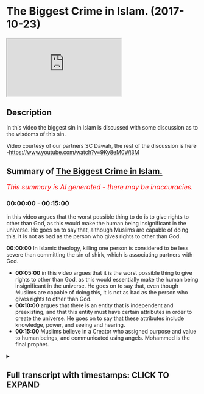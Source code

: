 # The Biggest Crime in Islam. (2017-10-23)

<iframe loading='lazy' src='https://www.youtube.com/embed/ko0eCW6Pwzs'></iframe>

## Description

In this video the biggest sin in Islam is discussed with some discussion as to the wisdoms of this sin. 

Video courtesy of our partners SC Dawah, the rest of the discussion is here -https://www.youtube.com/watch?v=9Ky8eM0Wj3M

## Summary of [The Biggest Crime in Islam.](https://www.youtube.com/watch?v=ko0eCW6Pwzs)


*<span style="color:red; font-size:125%">This summary is AI generated - there may be inaccuracies</span>. [](/)*

### <a onclick="modifyYTiframeseektime('0')">00:00:00</a> - <a onclick="modifyYTiframeseektime('900')">00:15:00</a>

in this video argues that the worst possible thing to do is to give rights to other than God, as this would make the human being insignificant in the universe. He goes on to say that, although Muslims are capable of doing this, it is not as bad as the person who gives rights to other than God.

**<a onclick="modifyYTiframeseektime('0')">00:00:00</a>** In Islamic theology, killing one person is considered to be less severe than committing the sin of shirk, which is associating partners with God.
* **<a onclick="modifyYTiframeseektime('300')">00:05:00</a>** in this video argues that it is the worst possible thing to give rights to other than God, as this would essentially make the human being insignificant in the universe. He goes on to say that, even though Muslims are capable of doing this, it is not as bad as the person who gives rights to other than God.
* **<a onclick="modifyYTiframeseektime('600')">00:10:00</a>** argues that there is an entity that is independent and preexisting, and that this entity must have certain attributes in order to create the universe. He goes on to say that these attributes include knowledge, power, and seeing and hearing.
* **<a onclick="modifyYTiframeseektime('900')">00:15:00</a>** Muslims believe in a Creator who assigned purpose and value to human beings, and communicated using angels. Mohammed is the final prophet.

<details><summary><h2>Full transcript with timestamps: CLICK TO EXPAND</h2></summary>

<a onclick="modifyYTiframeseektime('0')">0:00:00</a> and I'll explain it I want to see your  
<a onclick="modifyYTiframeseektime('2')">0:00:02</a> reaction okay from our perspective we  
<a onclick="modifyYTiframeseektime('7')">0:00:07</a> were talking about value and we talked  
<a onclick="modifyYTiframeseektime('9')">0:00:09</a> about more relativity and on atheism and  
<a onclick="modifyYTiframeseektime('11')">0:00:11</a> naturalism how actually everything is  
<a onclick="modifyYTiframeseektime('12')">0:00:12</a> relative and this is the this is the  
<a onclick="modifyYTiframeseektime('14')">0:00:14</a> prevailing philosophical position of  
<a onclick="modifyYTiframeseektime('18')">0:00:18</a> most post enlightenment post modernist  
<a onclick="modifyYTiframeseektime('21')">0:00:21</a> philosophers like Nietzsche and Bertrand  
<a onclick="modifyYTiframeseektime('24')">0:00:24</a> Russell and you know Jacques Derrida and  
<a onclick="modifyYTiframeseektime('26')">0:00:26</a> others yeah we'll come back a little bit  
<a onclick="modifyYTiframeseektime('29')">0:00:29</a> so in other words more relativity to  
<a onclick="modifyYTiframeseektime('32')">0:00:32</a> suggest that you make your morality  
<a onclick="modifyYTiframeseektime('33')">0:00:33</a> right you have you make your own purpose  
<a onclick="modifyYTiframeseektime('35')">0:00:35</a> you make your morality with morality  
<a onclick="modifyYTiframeseektime('36')">0:00:36</a> from an Islamic perspective we say that  
<a onclick="modifyYTiframeseektime('40')">0:00:40</a> obviously God you know the old knowing  
<a onclick="modifyYTiframeseektime('42')">0:00:42</a> feel powerful the all-wise he is the one  
<a onclick="modifyYTiframeseektime('45')">0:00:45</a> who sets the standards he's the one who  
<a onclick="modifyYTiframeseektime('47')">0:00:47</a> makes the morals for us the the most the  
<a onclick="modifyYTiframeseektime('51')">0:00:51</a> most the worst sin the worst thing to do  
<a onclick="modifyYTiframeseektime('56')">0:00:56</a> what's the murder wait what's going on  
<a onclick="modifyYTiframeseektime('60')">0:01:00</a> worse than murder is this thing called  
<a onclick="modifyYTiframeseektime('64')">0:01:04</a> [ __ ] and I'll tell you what it means  
<a onclick="modifyYTiframeseektime('65')">0:01:05</a> shirk is the association of partners  
<a onclick="modifyYTiframeseektime('68')">0:01:08</a> with God before I I want to say so I  
<a onclick="modifyYTiframeseektime('71')">0:01:11</a> wanna make you a controversial statement  
<a onclick="modifyYTiframeseektime('72')">0:01:12</a> first yeah I'm gonna make a  
<a onclick="modifyYTiframeseektime('74')">0:01:14</a> controversial statement a ridiculous  
<a onclick="modifyYTiframeseektime('75')">0:01:15</a> statement and then I'm gonna explain  
<a onclick="modifyYTiframeseektime('77')">0:01:17</a> this table let's suppose that this is on  
<a onclick="modifyYTiframeseektime('81')">0:01:21</a> Islamic theology yeah you come out from  
<a onclick="modifyYTiframeseektime('83')">0:01:23</a> planet earth and there was this  
<a onclick="modifyYTiframeseektime('85')">0:01:25</a> imaginary button yes but you're a Muslim  
<a onclick="modifyYTiframeseektime('88')">0:01:28</a> so you pretend you're a Muslim is the  
<a onclick="modifyYTiframeseektime('90')">0:01:30</a> imaginary button you press it the whole  
<a onclick="modifyYTiframeseektime('92')">0:01:32</a> earth blows up and destroyed  
<a onclick="modifyYTiframeseektime('96')">0:01:36</a> it's not a great button time right let's  
<a onclick="modifyYTiframeseektime('99')">0:01:39</a> pretend that button exists you go now  
<a onclick="modifyYTiframeseektime('101')">0:01:41</a> you're on the moon on Mars you go there  
<a onclick="modifyYTiframeseektime('103')">0:01:43</a> button crazy button press the button  
<a onclick="modifyYTiframeseektime('106')">0:01:46</a> everyone blows up you think that's the  
<a onclick="modifyYTiframeseektime('109')">0:01:49</a> worst thing you can do to human beings  
<a onclick="modifyYTiframeseektime('112')">0:01:52</a> and it is I mean from his own  
<a onclick="modifyYTiframeseektime('113')">0:01:53</a> perspective killing one person is like  
<a onclick="modifyYTiframeseektime('115')">0:01:55</a> killing the whole of humanity right it  
<a onclick="modifyYTiframeseektime('117')">0:01:57</a> says in the Quran chapter 5 verse 32  
<a onclick="modifyYTiframeseektime('119')">0:01:59</a> that killing one person's like killing  
<a onclick="modifyYTiframeseektime('120')">0:02:00</a> the whole of humanity so killing murder  
<a onclick="modifyYTiframeseektime('122')">0:02:02</a> is one of the high sins in Islam it's  
<a onclick="modifyYTiframeseektime('124')">0:02:04</a> not like we don't appreciate murder we  
<a onclick="modifyYTiframeseektime('126')">0:02:06</a> do appreciate it well the ridiculous  
<a onclick="modifyYTiframeseektime('128')">0:02:08</a> statement I wanted to make to you as as  
<a onclick="modifyYTiframeseektime('130')">0:02:10</a> follows do you know that button that you  
<a onclick="modifyYTiframeseektime('133')">0:02:13</a> press in the murderer and all that stuff  
<a onclick="modifyYTiframeseektime('134')">0:02:14</a> if someone had pressed that button and  
<a onclick="modifyYTiframeseektime('137')">0:02:17</a> killed everyone and he was a Muslim it's  
<a onclick="modifyYTiframeseektime('140')">0:02:20</a> less severe then doing this thing called  
<a onclick="modifyYTiframeseektime('144')">0:02:24</a> [ __ ] it's less severe very severe very  
<a onclick="modifyYTiframeseektime('148')">0:02:28</a> very severe no doubt but it's less  
<a onclick="modifyYTiframeseektime('150')">0:02:30</a> severe than doing this think oh [ __ ]  
<a onclick="modifyYTiframeseektime('151')">0:02:31</a> what is [ __ ] then the question I mean  
<a onclick="modifyYTiframeseektime('155')">0:02:35</a> why should what is what is this thing  
<a onclick="modifyYTiframeseektime('158')">0:02:38</a> that you're so gay you press that button  
<a onclick="modifyYTiframeseektime('160')">0:02:40</a> what is it ok I'll tell you [ __ ]  
<a onclick="modifyYTiframeseektime('167')">0:02:47</a> is when you give the rights we believe  
<a onclick="modifyYTiframeseektime('169')">0:02:49</a> in God God the creator of the University  
<a onclick="modifyYTiframeseektime('171')">0:02:51</a> their heavens and earth everything em  
<a onclick="modifyYTiframeseektime('173')">0:02:53</a> they maintain at the sustaining cetera  
<a onclick="modifyYTiframeseektime('176')">0:02:56</a> shift is when you give the rights of God  
<a onclick="modifyYTiframeseektime('179')">0:02:59</a> to other god that's basically what are  
<a onclick="modifyYTiframeseektime('182')">0:03:02</a> the rights of God the rights of God from  
<a onclick="modifyYTiframeseektime('184')">0:03:04</a> the Islamic perspective are as follows  
<a onclick="modifyYTiframeseektime('187')">0:03:07</a> first and foremost the attributes of God  
<a onclick="modifyYTiframeseektime('189')">0:03:09</a> is as we know is all powerful all strong  
<a onclick="modifyYTiframeseektime('192')">0:03:12</a> all-knowing etc I'll come to that I'll  
<a onclick="modifyYTiframeseektime('199')">0:03:19</a> come to that can we can we put that into  
<a onclick="modifyYTiframeseektime('201')">0:03:21</a> a locker a footnote yeah all right  
<a onclick="modifyYTiframeseektime('203')">0:03:23</a> how can how is a good question I'll put  
<a onclick="modifyYTiframeseektime('205')">0:03:25</a> that so footnote please remind me of it  
<a onclick="modifyYTiframeseektime('208')">0:03:28</a> but let's presuppose he is all these  
<a onclick="modifyYTiframeseektime('210')">0:03:30</a> things he's all-knowing all-powerful all  
<a onclick="modifyYTiframeseektime('213')">0:03:33</a> everything yeah well powerful all loving  
<a onclick="modifyYTiframeseektime('215')">0:03:35</a> all merciful most merciful except rap  
<a onclick="modifyYTiframeseektime('218')">0:03:38</a> not what everything yes sir we have an  
<a onclick="modifyYTiframeseektime('221')">0:03:41</a> exaggeration one of those things that  
<a onclick="modifyYTiframeseektime('222')">0:03:42</a> just said most merciful most powerful  
<a onclick="modifyYTiframeseektime('225')">0:03:45</a> most wise etc yeah now yeah omnipotent  
<a onclick="modifyYTiframeseektime('230')">0:03:50</a> is all-powerful really yeah I'm Liberty  
<a onclick="modifyYTiframeseektime('232')">0:03:52</a> means all-powerful okay omni-benevolent  
<a onclick="modifyYTiframeseektime('235')">0:03:55</a> whatever okay the question would be this  
<a onclick="modifyYTiframeseektime('239')">0:03:59</a> and I want you to remember that question  
<a onclick="modifyYTiframeseektime('242')">0:04:02</a> I asked you before what makes the  
<a onclick="modifyYTiframeseektime('244')">0:04:04</a> difference between a tree and a human  
<a onclick="modifyYTiframeseektime('246')">0:04:06</a> being so why is it that if I cut down  
<a onclick="modifyYTiframeseektime('247')">0:04:07</a> the tree now most of humanity would say  
<a onclick="modifyYTiframeseektime('249')">0:04:09</a> that that's less of a crime than cutting  
<a onclick="modifyYTiframeseektime('251')">0:04:11</a> a human being into two the reason why  
<a onclick="modifyYTiframeseektime('254')">0:04:14</a> your subjective reasoning which I didn't  
<a onclick="modifyYTiframeseektime('255')">0:04:15</a> disagree with yeah I agreed with it  
<a onclick="modifyYTiframeseektime('257')">0:04:17</a> completely was that the tree has the  
<a onclick="modifyYTiframeseektime('259')">0:04:19</a> intrinsic values yeah that that tree has  
<a onclick="modifyYTiframeseektime('263')">0:04:23</a> are less superior than the intrinsic  
<a onclick="modifyYTiframeseektime('266')">0:04:26</a> value that the human being has the human  
<a onclick="modifyYTiframeseektime('268')">0:04:28</a> being has a higher level of attributes  
<a onclick="modifyYTiframeseektime('272')">0:04:32</a> or the character and the character of  
<a onclick="modifyYTiframeseektime('273')">0:04:33</a> the human being are superior to the tree  
<a onclick="modifyYTiframeseektime('276')">0:04:36</a> therefore the human being has been  
<a onclick="modifyYTiframeseektime('277')">0:04:37</a> allotted assigned more value by other  
<a onclick="modifyYTiframeseektime('281')">0:04:41</a> human beings and is therefore more  
<a onclick="modifyYTiframeseektime('282')">0:04:42</a> important than the tree okay we say the  
<a onclick="modifyYTiframeseektime('286')">0:04:46</a> following  
<a onclick="modifyYTiframeseektime('289')">0:04:49</a> what of what of an entity that has a  
<a onclick="modifyYTiframeseektime('293')">0:04:53</a> value that cannot have a value higher  
<a onclick="modifyYTiframeseektime('297')">0:04:57</a> than it let me say that one more time  
<a onclick="modifyYTiframeseektime('300')">0:05:00</a> what off what of an entity that has a  
<a onclick="modifyYTiframeseektime('304')">0:05:04</a> value that basically I'm not going to  
<a onclick="modifyYTiframeseektime('308')">0:05:08</a> use the word unlimited or an infinite  
<a onclick="modifyYTiframeseektime('310')">0:05:10</a> but can they cannot be a higher value  
<a onclick="modifyYTiframeseektime('312')">0:05:12</a> than it yeah I say the only possible  
<a onclick="modifyYTiframeseektime('318')">0:05:18</a> relationship and this is the Islamic  
<a onclick="modifyYTiframeseektime('320')">0:05:20</a> thesis the only possible relationship  
<a onclick="modifyYTiframeseektime('323')">0:05:23</a> you can have with that particular entity  
<a onclick="modifyYTiframeseektime('325')">0:05:25</a> is one of ultimate obedience ultimate  
<a onclick="modifyYTiframeseektime('329')">0:05:29</a> love ultimate love and ultimate fear let  
<a onclick="modifyYTiframeseektime('335')">0:05:35</a> me say that one more time  
<a onclick="modifyYTiframeseektime('339')">0:05:39</a> nothing is exactly exactly not only  
<a onclick="modifyYTiframeseektime('346')">0:05:46</a> power we said knowledge and wisdom so  
<a onclick="modifyYTiframeseektime('348')">0:05:48</a> all of your attributes that you have as  
<a onclick="modifyYTiframeseektime('351')">0:05:51</a> I'm sure you are I knew as well very  
<a onclick="modifyYTiframeseektime('353')">0:05:53</a> intelligent people right very clever  
<a onclick="modifyYTiframeseektime('355')">0:05:55</a> people etc all of those all those  
<a onclick="modifyYTiframeseektime('359')">0:05:59</a> characteristics that you have now  
<a onclick="modifyYTiframeseektime('361')">0:06:01</a> basically imagine that those  
<a onclick="modifyYTiframeseektime('362')">0:06:02</a> characteristics were that you can't get  
<a onclick="modifyYTiframeseektime('365')">0:06:05</a> higher than them basically that you are  
<a onclick="modifyYTiframeseektime('366')">0:06:06</a> the most powerful there's no one can  
<a onclick="modifyYTiframeseektime('367')">0:06:07</a> touch you no one can beat you no one can  
<a onclick="modifyYTiframeseektime('369')">0:06:09</a> no one knows more than you you know if  
<a onclick="modifyYTiframeseektime('371')">0:06:11</a> you bring all of human beings not forget  
<a onclick="modifyYTiframeseektime('373')">0:06:13</a> about this because sorry I'm going to  
<a onclick="modifyYTiframeseektime('374')">0:06:14</a> throw it at all of human beings forget  
<a onclick="modifyYTiframeseektime('376')">0:06:16</a> us we can score all of the human beings  
<a onclick="modifyYTiframeseektime('378')">0:06:18</a> in the whole world we put them together  
<a onclick="modifyYTiframeseektime('379')">0:06:19</a> and we have some kind of apparatus we  
<a onclick="modifyYTiframeseektime('381')">0:06:21</a> have some kind of mechanism we have some  
<a onclick="modifyYTiframeseektime('383')">0:06:23</a> kind of way of putting all those human  
<a onclick="modifyYTiframeseektime('384')">0:06:24</a> beings intelligence together and  
<a onclick="modifyYTiframeseektime('387')">0:06:27</a> aggregating all those are intelligent  
<a onclick="modifyYTiframeseektime('389')">0:06:29</a> into one thumb yeah we all of those  
<a onclick="modifyYTiframeseektime('393')">0:06:33</a> human beings would yet know would be  
<a onclick="modifyYTiframeseektime('395')">0:06:35</a> closer to knowing nothing and then there  
<a onclick="modifyYTiframeseektime('397')">0:06:37</a> would be no to knowing everything can  
<a onclick="modifyYTiframeseektime('399')">0:06:39</a> you imagine the level of ignorance we  
<a onclick="modifyYTiframeseektime('400')">0:06:40</a> have can you imagine the level of  
<a onclick="modifyYTiframeseektime('403')">0:06:43</a> ignorance we have we are ignorant there  
<a onclick="modifyYTiframeseektime('405')">0:06:45</a> are there's too much going on the  
<a onclick="modifyYTiframeseektime('406')">0:06:46</a> universe they're literally 2/3 of the  
<a onclick="modifyYTiframeseektime('408')">0:06:48</a> undersea that we have not explored yeah  
<a onclick="modifyYTiframeseektime('412')">0:06:52</a> and this is planet Earth imagine the  
<a onclick="modifyYTiframeseektime('414')">0:06:54</a> universe right that's human being I  
<a onclick="modifyYTiframeseektime('418')">0:06:58</a> imagine an entity that has all knowledge  
<a onclick="modifyYTiframeseektime('420')">0:07:00</a> he can hear all he's all seeing that is  
<a onclick="modifyYTiframeseektime('424')">0:07:04</a> an entity we're saying is untouchable in  
<a onclick="modifyYTiframeseektime('427')">0:07:07</a> that sense and that figurative sense of  
<a onclick="modifyYTiframeseektime('429')">0:07:09</a> course yeah we're saying is that the  
<a onclick="modifyYTiframeseektime('432')">0:07:12</a> only possible relationship you can have  
<a onclick="modifyYTiframeseektime('434')">0:07:14</a> with such an entity is one whereby  
<a onclick="modifyYTiframeseektime('436')">0:07:16</a> you're submissive to that entity you  
<a onclick="modifyYTiframeseektime('438')">0:07:18</a> cannot have another that is the most  
<a onclick="modifyYTiframeseektime('440')">0:07:20</a> that is the most appropriate in terms of  
<a onclick="modifyYTiframeseektime('442')">0:07:22</a> a pro proceed that is the most  
<a onclick="modifyYTiframeseektime('443')">0:07:23</a> appropriate relationship you can have  
<a onclick="modifyYTiframeseektime('445')">0:07:25</a> with an entity in the same way as you  
<a onclick="modifyYTiframeseektime('449')">0:07:29</a> would find killing that child an  
<a onclick="modifyYTiframeseektime('453')">0:07:33</a> egregious transgression of the human  
<a onclick="modifyYTiframeseektime('458')">0:07:38</a> rights of that child the case because of  
<a onclick="modifyYTiframeseektime('463')">0:07:43</a> the intrinsic characteristics of that  
<a onclick="modifyYTiframeseektime('465')">0:07:45</a> child  
<a onclick="modifyYTiframeseektime('466')">0:07:46</a> we say is the same reason why should  
<a onclick="modifyYTiframeseektime('469')">0:07:49</a> association of partners of God is the  
<a onclick="modifyYTiframeseektime('473')">0:07:53</a> most egregious transgression or crime  
<a onclick="modifyYTiframeseektime('477')">0:07:57</a> that anyone can make on anything in  
<a onclick="modifyYTiframeseektime('480')">0:08:00</a> other words just like the child has  
<a onclick="modifyYTiframeseektime('481')">0:08:01</a> rights the Creator the Creator has  
<a onclick="modifyYTiframeseektime('483')">0:08:03</a> rights yeah so once someone realigns the  
<a onclick="modifyYTiframeseektime('490')">0:08:10</a> appropriate relationship they should be  
<a onclick="modifyYTiframeseektime('491')">0:08:11</a> having with the creator and they realign  
<a onclick="modifyYTiframeseektime('494')">0:08:14</a> it to the creation we say that that is  
<a onclick="modifyYTiframeseektime('496')">0:08:16</a> the worst possible realignment  
<a onclick="modifyYTiframeseektime('503')">0:08:23</a> billions and billions of years time we  
<a onclick="modifyYTiframeseektime('505')">0:08:25</a> have literally seen everything done  
<a onclick="modifyYTiframeseektime('507')">0:08:27</a> everything whatsoever there's no illness  
<a onclick="modifyYTiframeseektime('510')">0:08:30</a> there's no human beings are perfect we  
<a onclick="modifyYTiframeseektime('513')">0:08:33</a> know everything let's see that  
<a onclick="modifyYTiframeseektime('516')">0:08:36</a> what happens that we have all the  
<a onclick="modifyYTiframeseektime('518')">0:08:38</a> knowledge in this why should we strive  
<a onclick="modifyYTiframeseektime('521')">0:08:41</a> to get there what I'm saying to you is  
<a onclick="modifyYTiframeseektime('524')">0:08:44</a> this that entity if we presupposes its  
<a onclick="modifyYTiframeseektime('528')">0:08:48</a> existence is a it doesn't have an end  
<a onclick="modifyYTiframeseektime('530')">0:08:50</a> right continues and we're saying that  
<a onclick="modifyYTiframeseektime('533')">0:08:53</a> human being will never reach a point  
<a onclick="modifyYTiframeseektime('535')">0:08:55</a> where knows everything by virtue of its  
<a onclick="modifyYTiframeseektime('537')">0:08:57</a> insignificance on the universe this  
<a onclick="modifyYTiframeseektime('540')">0:09:00</a> placement on the universal insignificant  
<a onclick="modifyYTiframeseektime('542')">0:09:02</a> placement we will never be able to  
<a onclick="modifyYTiframeseektime('544')">0:09:04</a> encompass all that which is around us  
<a onclick="modifyYTiframeseektime('546')">0:09:06</a> for that reason we say that look when  
<a onclick="modifyYTiframeseektime('551')">0:09:11</a> we're talking about that appropriate  
<a onclick="modifyYTiframeseektime('553')">0:09:13</a> relationship now we'll go back to our  
<a onclick="modifyYTiframeseektime('555')">0:09:15</a> analogy the ridiculous thing that we  
<a onclick="modifyYTiframeseektime('557')">0:09:17</a> said that I know in secular the secular  
<a onclick="modifyYTiframeseektime('558')">0:09:18</a> is it sounds like the most ridiculous  
<a onclick="modifyYTiframeseektime('560')">0:09:20</a> thing you can ever say not killing one  
<a onclick="modifyYTiframeseektime('563')">0:09:23</a> child killing all the children not  
<a onclick="modifyYTiframeseektime('564')">0:09:24</a> killing one human killing all the humans  
<a onclick="modifyYTiframeseektime('566')">0:09:26</a> press a button you litter on Mars press  
<a onclick="modifyYTiframeseektime('568')">0:09:28</a> one button every human being blows up  
<a onclick="modifyYTiframeseektime('570')">0:09:30</a> the whole planet Earth is is blown to  
<a onclick="modifyYTiframeseektime('572')">0:09:32</a> smithereens yet we're saying for Muslims  
<a onclick="modifyYTiframeseektime('576')">0:09:36</a> to do that it's one of the worst things  
<a onclick="modifyYTiframeseektime('578')">0:09:38</a> you can possibly do right you know go to  
<a onclick="modifyYTiframeseektime('580')">0:09:40</a> hell you know how dare you yeah well  
<a onclick="modifyYTiframeseektime('584')">0:09:44</a> that is not as bad as the person giving  
<a onclick="modifyYTiframeseektime('587')">0:09:47</a> the rights of God to other than good why  
<a onclick="modifyYTiframeseektime('591')">0:09:51</a> now you might say what the hell are you  
<a onclick="modifyYTiframeseektime('593')">0:09:53</a> talking about my friend what the hell  
<a onclick="modifyYTiframeseektime('594')">0:09:54</a> are you saying the reason why is because  
<a onclick="modifyYTiframeseektime('598')">0:09:58</a> the aggregate value of all of those  
<a onclick="modifyYTiframeseektime('602')">0:10:02</a> human beings on that planet earth as we  
<a onclick="modifyYTiframeseektime('604')">0:10:04</a> talked about value assignment this was a  
<a onclick="modifyYTiframeseektime('606')">0:10:06</a> big theme of what we were talking myself  
<a onclick="modifyYTiframeseektime('607')">0:10:07</a> the aggregate value of all those human  
<a onclick="modifyYTiframeseektime('609')">0:10:09</a> beings combined on that planet Earth  
<a onclick="modifyYTiframeseektime('611')">0:10:11</a> doesn't even amount to a drop in the  
<a onclick="modifyYTiframeseektime('614')">0:10:14</a> ocean compared to the value of God  
<a onclick="modifyYTiframeseektime('615')">0:10:15</a> therefore when we talk about God's value  
<a onclick="modifyYTiframeseektime('619')">0:10:19</a> in a pro proceeded when it comes to the  
<a onclick="modifyYTiframeseektime('621')">0:10:21</a> rights of God has a more severe  
<a onclick="modifyYTiframeseektime('624')">0:10:24</a> implication as a deeper consequence has  
<a onclick="modifyYTiframeseektime('629')">0:10:29</a> a higher ramification for that reason we  
<a onclick="modifyYTiframeseektime('631')">0:10:31</a> say this  
<a onclick="modifyYTiframeseektime('634')">0:10:34</a> we say that the most appropriate  
<a onclick="modifyYTiframeseektime('637')">0:10:37</a> relationship to have with an entity that  
<a onclick="modifyYTiframeseektime('639')">0:10:39</a> is all-powerful all-knowing we're  
<a onclick="modifyYTiframeseektime('641')">0:10:41</a> hearing etc is that relationship of  
<a onclick="modifyYTiframeseektime('643')">0:10:43</a> submission that's what Islam actually  
<a onclick="modifyYTiframeseektime('645')">0:10:45</a> means Aslam is submission to one God and  
<a onclick="modifyYTiframeseektime('649')">0:10:49</a> the biggest crime of humankind is to  
<a onclick="modifyYTiframeseektime('652')">0:10:52</a> misappropriate that relationship and to  
<a onclick="modifyYTiframeseektime('655')">0:10:55</a> assign the rights of God to other than  
<a onclick="modifyYTiframeseektime('658')">0:10:58</a> God that's the biggest crime that's from  
<a onclick="modifyYTiframeseektime('660')">0:11:00</a> my perspective the clearest thing I can  
<a onclick="modifyYTiframeseektime('663')">0:11:03</a> say about the Islamic thesis did you get  
<a onclick="modifyYTiframeseektime('666')">0:11:06</a> that now let's bring out the footnote  
<a onclick="modifyYTiframeseektime('668')">0:11:08</a> you were saying how do we know that God  
<a onclick="modifyYTiframeseektime('669')">0:11:09</a> is all-powerful or knowing or here in  
<a onclick="modifyYTiframeseektime('671')">0:11:11</a> the essential how do we know that I say  
<a onclick="modifyYTiframeseektime('673')">0:11:13</a> this let's go back to the dependency  
<a onclick="modifyYTiframeseektime('675')">0:11:15</a> because we were talking about and their  
<a onclick="modifyYTiframeseektime('677')">0:11:17</a> baby on the incubator  
<a onclick="modifyYTiframeseektime('678')">0:11:18</a> we're talking about as well you've been  
<a onclick="modifyYTiframeseektime('680')">0:11:20</a> being on a life machine right one theme  
<a onclick="modifyYTiframeseektime('684')">0:11:24</a> that will always come back to when we're  
<a onclick="modifyYTiframeseektime('687')">0:11:27</a> talking about these issues is  
<a onclick="modifyYTiframeseektime('688')">0:11:28</a> contingency is dependency contingency is  
<a onclick="modifyYTiframeseektime('690')">0:11:30</a> the penances right I say the following  
<a onclick="modifyYTiframeseektime('695')">0:11:35</a> in the realm that we live in  
<a onclick="modifyYTiframeseektime('697')">0:11:37</a> everything is contingent everything is  
<a onclick="modifyYTiframeseektime('701')">0:11:41</a> dependent in the realm that we live in  
<a onclick="modifyYTiframeseektime('704')">0:11:44</a> everything is dependent in the universe  
<a onclick="modifyYTiframeseektime('707')">0:11:47</a> everything is dependent something is  
<a onclick="modifyYTiframeseektime('709')">0:11:49</a> dependent upon something else  
<a onclick="modifyYTiframeseektime('711')">0:11:51</a> give me an example of something other  
<a onclick="modifyYTiframeseektime('712')">0:11:52</a> than that give me an example of one into  
<a onclick="modifyYTiframeseektime('714')">0:11:54</a> the independent entity that lives within  
<a onclick="modifyYTiframeseektime('717')">0:11:57</a> the universe and is with us now that we  
<a onclick="modifyYTiframeseektime('719')">0:11:59</a> can point the finger at empirically  
<a onclick="modifyYTiframeseektime('721')">0:12:01</a> Cianci there's nothing right everything  
<a onclick="modifyYTiframeseektime('724')">0:12:04</a> in the universe is dependent upon  
<a onclick="modifyYTiframeseektime('725')">0:12:05</a> something else the universe therefore  
<a onclick="modifyYTiframeseektime('728')">0:12:08</a> and before I'm accused by some atheist  
<a onclick="modifyYTiframeseektime('733')">0:12:13</a> of or someone of committing the value of  
<a onclick="modifyYTiframeseektime('737')">0:12:17</a> composition because there is a fallacy  
<a onclick="modifyYTiframeseektime('739')">0:12:19</a> called the valley of composition this is  
<a onclick="modifyYTiframeseektime('740')">0:12:20</a> not this is not reasoning by composition  
<a onclick="modifyYTiframeseektime('743')">0:12:23</a> this is an inductive type argument  
<a onclick="modifyYTiframeseektime('746')">0:12:26</a> actually if you think about I'm looking  
<a onclick="modifyYTiframeseektime('747')">0:12:27</a> at things that I can empirically see so  
<a onclick="modifyYTiframeseektime('749')">0:12:29</a> this inductive reasoning I'm saying that  
<a onclick="modifyYTiframeseektime('751')">0:12:31</a> here  
<a onclick="modifyYTiframeseektime('753')">0:12:33</a> the universe itself must be dependent  
<a onclick="modifyYTiframeseektime('756')">0:12:36</a> especially if you presuppose a beginning  
<a onclick="modifyYTiframeseektime('757')">0:12:37</a> to the universe which is the prevailing  
<a onclick="modifyYTiframeseektime('759')">0:12:39</a> theory in science okay if that is the  
<a onclick="modifyYTiframeseektime('762')">0:12:42</a> case what is it dependent on that's the  
<a onclick="modifyYTiframeseektime('766')">0:12:46</a> question and you continue going  
<a onclick="modifyYTiframeseektime('767')">0:12:47</a> backwards so it's depended upon  
<a onclick="modifyYTiframeseektime('769')">0:12:49</a> something else which is dependent it  
<a onclick="modifyYTiframeseektime('771')">0:12:51</a> needs and it needs it requires a  
<a onclick="modifyYTiframeseektime('774')">0:12:54</a> independent entity to say all of it  
<a onclick="modifyYTiframeseektime('777')">0:12:57</a> that's what it requires forget about the  
<a onclick="modifyYTiframeseektime('784')">0:13:04</a> world Allah Allah Arabic just means yeah  
<a onclick="modifyYTiframeseektime('786')">0:13:06</a> just means that good  
<a onclick="modifyYTiframeseektime('787')">0:13:07</a> that's what literally Allah just means  
<a onclick="modifyYTiframeseektime('789')">0:13:09</a> that God it's just an Arabic word we  
<a onclick="modifyYTiframeseektime('791')">0:13:11</a> Christians cool God Allah in Arabic  
<a onclick="modifyYTiframeseektime('794')">0:13:14</a> Christian Arabs they cook God Allah Eli  
<a onclick="modifyYTiframeseektime('797')">0:13:17</a> is very close to Allah Eli Eli Lema  
<a onclick="modifyYTiframeseektime('799')">0:13:19</a> sabachthani my father's in the Bible you  
<a onclick="modifyYTiframeseektime('802')">0:13:22</a> know God God why have you forsaken me  
<a onclick="modifyYTiframeseektime('803')">0:13:23</a> Eli I let myself in aramaic eli the our  
<a onclick="modifyYTiframeseektime('806')">0:13:26</a> make eli is very similar to the word  
<a onclick="modifyYTiframeseektime('808')">0:13:28</a> allah now the point is this we're saying  
<a onclick="modifyYTiframeseektime('814')">0:13:34</a> that there's an entity that came before  
<a onclick="modifyYTiframeseektime('816')">0:13:36</a> the universe which is independent we  
<a onclick="modifyYTiframeseektime('820')">0:13:40</a> asked ourselves what other attributes  
<a onclick="modifyYTiframeseektime('821')">0:13:41</a> must this entity have had in order to  
<a onclick="modifyYTiframeseektime('825')">0:13:45</a> bring rise to the universe to cause the  
<a onclick="modifyYTiframeseektime('826')">0:13:46</a> universe unless someone says i don't  
<a onclick="modifyYTiframeseektime('829')">0:13:49</a> believe in causation which is something  
<a onclick="modifyYTiframeseektime('831')">0:13:51</a> some people say they throw all of the  
<a onclick="modifyYTiframeseektime('833')">0:13:53</a> laws of logic out the window I'm beloved  
<a onclick="modifyYTiframeseektime('834')">0:13:54</a> code that you find even if you don't  
<a onclick="modifyYTiframeseektime('836')">0:13:56</a> believe in causation what must this  
<a onclick="modifyYTiframeseektime('838')">0:13:58</a> entity have had in order to allow  
<a onclick="modifyYTiframeseektime('840')">0:14:00</a> foreign for another entity which that is  
<a onclick="modifyYTiframeseektime('843')">0:14:03</a> dependent upon this entity to exist they  
<a onclick="modifyYTiframeseektime('847')">0:14:07</a> must have had knowledge no when you look  
<a onclick="modifyYTiframeseektime('849')">0:14:09</a> at the fine-tuning of the universe and  
<a onclick="modifyYTiframeseektime('852')">0:14:12</a> you look at all of the constants being  
<a onclick="modifyYTiframeseektime('854')">0:14:14</a> completely finely tuned all of these  
<a onclick="modifyYTiframeseektime('856')">0:14:16</a> things must require knowledge it must  
<a onclick="modifyYTiframeseektime('860')">0:14:20</a> have had power no it must have high  
<a onclick="modifyYTiframeseektime('862')">0:14:22</a> power because within our power  
<a onclick="modifyYTiframeseektime('864')">0:14:24</a> it couldn't be interdependent it  
<a onclick="modifyYTiframeseektime('866')">0:14:26</a> couldn't be independent or  
<a onclick="modifyYTiframeseektime('867')">0:14:27</a> it must have had a seeing ability and  
<a onclick="modifyYTiframeseektime('870')">0:14:30</a> hearing ability no because how could it  
<a onclick="modifyYTiframeseektime('872')">0:14:32</a> visualize how could it sketch the plan  
<a onclick="modifyYTiframeseektime('874')">0:14:34</a> as it were and bring it to existence so  
<a onclick="modifyYTiframeseektime('877')">0:14:37</a> the things that we would were talking  
<a onclick="modifyYTiframeseektime('879')">0:14:39</a> about the attributes of God are actually  
<a onclick="modifyYTiframeseektime('881')">0:14:41</a> logically reasoned they're not illogical  
<a onclick="modifyYTiframeseektime('884')">0:14:44</a> they are logically reasoned let me tell  
<a onclick="modifyYTiframeseektime('886')">0:14:46</a> you something let me tell you something  
<a onclick="modifyYTiframeseektime('888')">0:14:48</a> let me ask you something imagine now we  
<a onclick="modifyYTiframeseektime('894')">0:14:54</a> walk in speaker's corner I'm being a  
<a onclick="modifyYTiframeseektime('895')">0:14:55</a> hundred percent serious I'll be the  
<a onclick="modifyYTiframeseektime('896')">0:14:56</a> hundred percent serious we're walking in  
<a onclick="modifyYTiframeseektime('899')">0:14:59</a> a speaker's corner and we see a bowl  
<a onclick="modifyYTiframeseektime('903')">0:15:03</a> hey Manawa what do we see we see a bowl  
<a onclick="modifyYTiframeseektime('906')">0:15:06</a> a large bowl hovering okay hovering is  
<a onclick="modifyYTiframeseektime('911')">0:15:11</a> in the middle here of speakers gone up  
<a onclick="modifyYTiframeseektime('912')">0:15:12</a> with it a ball hovering would I say  
<a onclick="modifyYTiframeseektime('918')">0:15:18</a> where did that ball come from what are  
<a onclick="modifyYTiframeseektime('920')">0:15:20</a> you gonna say no idea is fine it's good  
<a onclick="modifyYTiframeseektime('924')">0:15:24</a> fair enough  
<a onclick="modifyYTiframeseektime('926')">0:15:26</a> what are you gonna say you know that  
<a onclick="modifyYTiframeseektime('930')">0:15:30</a> ball came from nothing would you say  
<a onclick="modifyYTiframeseektime('934')">0:15:34</a> that that ball came from nothing you  
<a onclick="modifyYTiframeseektime('936')">0:15:36</a> never say that because we know that  
<a onclick="modifyYTiframeseektime('938')">0:15:38</a> something cannot come from nothing okay  
<a onclick="modifyYTiframeseektime('942')">0:15:42</a> good  
<a onclick="modifyYTiframeseektime('943')">0:15:43</a> are we going to say that there are an  
<a onclick="modifyYTiframeseektime('945')">0:15:45</a> infinite amount of balls and this is  
<a onclick="modifyYTiframeseektime('947')">0:15:47</a> just one of them then that sound like a  
<a onclick="modifyYTiframeseektime('950')">0:15:50</a> reasonable conclusion there's an  
<a onclick="modifyYTiframeseektime('952')">0:15:52</a> infinite amount of balls and it's just  
<a onclick="modifyYTiframeseektime('953')">0:15:53</a> one of them maybe you say no you know if  
<a onclick="modifyYTiframeseektime('958')">0:15:58</a> I said listen the ball created itself  
<a onclick="modifyYTiframeseektime('963')">0:16:03</a> you're gonna say it's not possible  
<a onclick="modifyYTiframeseektime('964')">0:16:04</a> because you can't exist and not exist at  
<a onclick="modifyYTiframeseektime('966')">0:16:06</a> the same time so you'd say about the  
<a onclick="modifyYTiframeseektime('970')">0:16:10</a> board at the poll hello creator of some  
<a onclick="modifyYTiframeseektime('971')">0:16:11</a> source an intelligent creator of some  
<a onclick="modifyYTiframeseektime('974')">0:16:14</a> sorts does that sound like the most  
<a onclick="modifyYTiframeseektime('976')">0:16:16</a> reasonable conclusion it does doesn't it  
<a onclick="modifyYTiframeseektime('979')">0:16:19</a> let me tell you something today that  
<a onclick="modifyYTiframeseektime('982')">0:16:22</a> board is the universe the universe that  
<a onclick="modifyYTiframeseektime('984')">0:16:24</a> we live in is literally an expanding  
<a onclick="modifyYTiframeseektime('986')">0:16:26</a> ball in space can you imagine the  
<a onclick="modifyYTiframeseektime('990')">0:16:30</a> universe we live in now is an expanding  
<a onclick="modifyYTiframeseektime('992')">0:16:32</a> ball in space the same options apply the  
<a onclick="modifyYTiframeseektime('997')">0:16:37</a> same exact the same exact options apply  
<a onclick="modifyYTiframeseektime('1001')">0:16:41</a> so we say the ball of the universe which  
<a onclick="modifyYTiframeseektime('1004')">0:16:44</a> is expanding must have had a creator  
<a onclick="modifyYTiframeseektime('1008')">0:16:48</a> must have had an intelligent force  
<a onclick="modifyYTiframeseektime('1010')">0:16:50</a> behind it we call that intelligent force  
<a onclick="modifyYTiframeseektime('1012')">0:16:52</a> Allah we do yeah we don't say it's  
<a onclick="modifyYTiframeseektime('1015')">0:16:55</a> three-in-one entity we call it just is  
<a onclick="modifyYTiframeseektime('1016')">0:16:56</a> one entity that created that does that  
<a onclick="modifyYTiframeseektime('1018')">0:16:58</a> make sense  
<a onclick="modifyYTiframeseektime('1019')">0:16:59</a> okay now the creator of that ball  
<a onclick="modifyYTiframeseektime('1024')">0:17:04</a> assigned purpose for everything inside  
<a onclick="modifyYTiframeseektime('1026')">0:17:06</a> of that ball all right and human beings  
<a onclick="modifyYTiframeseektime('1029')">0:17:09</a> which he also created the assigned  
<a onclick="modifyYTiframeseektime('1031')">0:17:11</a> purpose and gave them value and he also  
<a onclick="modifyYTiframeseektime('1035')">0:17:15</a> gave the human being an ability to  
<a onclick="modifyYTiframeseektime('1037')">0:17:17</a> recognize the ball to recognize him so  
<a onclick="modifyYTiframeseektime('1040')">0:17:20</a> another world yeah an ability to  
<a onclick="modifyYTiframeseektime('1043')">0:17:23</a> recognize him  
<a onclick="modifyYTiframeseektime('1046')">0:17:26</a> then he reminded the human being he  
<a onclick="modifyYTiframeseektime('1050')">0:17:30</a> reminded the human being using human  
<a onclick="modifyYTiframeseektime('1052')">0:17:32</a> beings other human beings sending a  
<a onclick="modifyYTiframeseektime('1054')">0:17:34</a> medium which we call an angel  
<a onclick="modifyYTiframeseektime('1057')">0:17:37</a> wait a minute it's in this fairy tale  
<a onclick="modifyYTiframeseektime('1058')">0:17:38</a> this mythology talking about angels now  
<a onclick="modifyYTiframeseektime('1061')">0:17:41</a> my friend no no hold on yes it's a  
<a onclick="modifyYTiframeseektime('1065')">0:17:45</a> metaphysical reality and angels a  
<a onclick="modifyYTiframeseektime('1067')">0:17:47</a> metaphysical reality I believe is a  
<a onclick="modifyYTiframeseektime('1068')">0:17:48</a> metaphysical construct religious  
<a onclick="modifyYTiframeseektime('1069')">0:17:49</a> construct which we can't see your touch  
<a onclick="modifyYTiframeseektime('1071')">0:17:51</a> over here but just because you can't see  
<a onclick="modifyYTiframeseektime('1073')">0:17:53</a> something secular is once again when  
<a onclick="modifyYTiframeseektime('1075')">0:17:55</a> they hear the words angel I know how it  
<a onclick="modifyYTiframeseektime('1077')">0:17:57</a> feels  
<a onclick="modifyYTiframeseektime('1077')">0:17:57</a> yeah when you hear the word angels or  
<a onclick="modifyYTiframeseektime('1079')">0:17:59</a> Devils or sometimes I don't believe in  
<a onclick="modifyYTiframeseektime('1080')">0:18:00</a> that angels no man we've already  
<a onclick="modifyYTiframeseektime('1082')">0:18:02</a> dispelled all of those kind of things in  
<a onclick="modifyYTiframeseektime('1085')">0:18:05</a> there in the Enlightenment period don't  
<a onclick="modifyYTiframeseektime('1087')">0:18:07</a> bring me back to these angels and devils  
<a onclick="modifyYTiframeseektime('1089')">0:18:09</a> hold on I know I know I know you've  
<a onclick="modifyYTiframeseektime('1092')">0:18:12</a> heard this before call them what you  
<a onclick="modifyYTiframeseektime('1095')">0:18:15</a> call them they're angels yeah  
<a onclick="modifyYTiframeseektime('1097')">0:18:17</a> these angels these mediums communicated  
<a onclick="modifyYTiframeseektime('1102')">0:18:22</a> who have selected human beings are for  
<a onclick="modifyYTiframeseektime('1104')">0:18:24</a> time we believe that connected with many  
<a onclick="modifyYTiframeseektime('1108')">0:18:28</a> human beings all of which told the  
<a onclick="modifyYTiframeseektime('1111')">0:18:31</a> people the same message which was to  
<a onclick="modifyYTiframeseektime('1114')">0:18:34</a> basically submit to the intelligence  
<a onclick="modifyYTiframeseektime('1117')">0:18:37</a> behind the creating of the board for the  
<a onclick="modifyYTiframeseektime('1119')">0:18:39</a> reason we talked about before it's the  
<a onclick="modifyYTiframeseektime('1121')">0:18:41</a> most appropriate relationship we can  
<a onclick="modifyYTiframeseektime('1122')">0:18:42</a> have with that creator is to to submit  
<a onclick="modifyYTiframeseektime('1125')">0:18:45</a> to them that crater that's the only  
<a onclick="modifyYTiframeseektime('1127')">0:18:47</a> relationship and only then will you find  
<a onclick="modifyYTiframeseektime('1129')">0:18:49</a> peace and tranquility yeah you will not  
<a onclick="modifyYTiframeseektime('1131')">0:18:51</a> find peace and tranquillity doing your  
<a onclick="modifyYTiframeseektime('1133')">0:18:53</a> own thing or trying to find your own  
<a onclick="modifyYTiframeseektime('1134')">0:18:54</a> purpose that is the message of the  
<a onclick="modifyYTiframeseektime('1138')">0:18:58</a> prophets all of them so we believe in  
<a onclick="modifyYTiframeseektime('1140')">0:19:00</a> Jesus so we believe in Abraham we  
<a onclick="modifyYTiframeseektime('1141')">0:19:01</a> believe in Moses the final prophet we  
<a onclick="modifyYTiframeseektime('1144')">0:19:04</a> believe is Mohammed yeah who came to the  
<a onclick="modifyYTiframeseektime('1146')">0:19:06</a> Arabs but also to all of human kidney or  
<a onclick="modifyYTiframeseektime('1147')">0:19:07</a> human beings yep  
<a onclick="modifyYTiframeseektime('1151')">0:19:11</a> now does that make sense okay so that's  
<a onclick="modifyYTiframeseektime('1154')">0:19:14</a> the best that's what we believe in  
<a onclick="modifyYTiframeseektime('1157')">0:19:17</a> that's why we're Muslims yeah but it's  
<a onclick="modifyYTiframeseektime('1160')">0:19:20</a> not just that it's not just the fact  
<a onclick="modifyYTiframeseektime('1162')">0:19:22</a> that we believe in that we believe in  
<a onclick="modifyYTiframeseektime('1165')">0:19:25</a> that all of the prophets that came to  
<a onclick="modifyYTiframeseektime('1168')">0:19:28</a> their respective people's came with two  
<a onclick="modifyYTiframeseektime('1170')">0:19:30</a> things a message which was the same  
<a onclick="modifyYTiframeseektime('1172')">0:19:32</a> message of the soul journal and some  
<a onclick="modifyYTiframeseektime('1174')">0:19:34</a> kind of evidence base and the evidence  
<a onclick="modifyYTiframeseektime('1177')">0:19:37</a> base is different depending on the  
<a onclick="modifyYTiframeseektime('1179')">0:19:39</a> prophet and depending on the customs of  
<a onclick="modifyYTiframeseektime('1181')">0:19:41</a> the people so for example Moses he split  
<a onclick="modifyYTiframeseektime('1184')">0:19:44</a> the sea we believe in this yeah we  
<a onclick="modifyYTiframeseektime('1186')">0:19:46</a> believe that Moses split the sea Jesus  
<a onclick="modifyYTiframeseektime('1188')">0:19:48</a> killed the day erased  
<a onclick="modifyYTiframeseektime('1189')">0:19:49</a> Roza debt with God's permission he cured  
<a onclick="modifyYTiframeseektime('1191')">0:19:51</a> the blind with God's permission we  
<a onclick="modifyYTiframeseektime('1192')">0:19:52</a> believe in are those things we don't  
<a onclick="modifyYTiframeseektime('1194')">0:19:54</a> disbelieve in those things  
<a onclick="modifyYTiframeseektime('1195')">0:19:55</a> we don't believe that he was going on  
<a onclick="modifyYTiframeseektime('1196')">0:19:56</a> the Son of God we don't believe that  
<a onclick="modifyYTiframeseektime('1197')">0:19:57</a> yeah but we believe that he was the  
<a onclick="modifyYTiframeseektime('1199')">0:19:59</a> Messiah and  
</details>